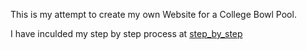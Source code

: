 This is my attempt to create my own Website for a College Bowl Pool.

I have inculded my step by step process at <a href="https://github.com/sethb78/bowl_pool/blob/master/step_by_step">step_by_step</a>